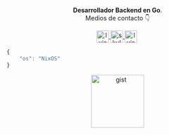 

<p align="center"><strong>Desarrollador Backend en Go</strong>.<br />Medios de contacto 👇</p>
<p align="center">
  <a href="https://twitter.com/luisnquin" target="_blank">
    <img align="center" src="https://cdn.jsdelivr.net/npm/simple-icons@3.0.1/icons/twitter.svg" alt="luisnquin" height="28px" width="28px" />
  </a>
  <a href="https://www.linkedin.com/in/luisnquin" target="_blank">
    <img align="center" src="https://cdn.jsdelivr.net/npm/simple-icons@3.0.1/icons/linkedin.svg" alt="skuld" height="28px" width="28px" />
  </a>
  <a href="https://gitlab.com/luisnquin" target="_blank" style='margin-right:4px'>
    <img align="center" src="https://cdn.jsdelivr.net/npm/simple-icons@3.0.1/icons/gitlab.svg" alt="luisnquin" height="28px" width="28px" />
  </a>
</p>


```javascript
{
	"os": "NixOS"
}
```
  
<p align="center">
	<a href="https://gist.github.com/luisnquin" target='_blank'><img src='https://i.postimg.cc/4dwRrRgK/gist.png' alt='gist' width=120/></a>
</p>
